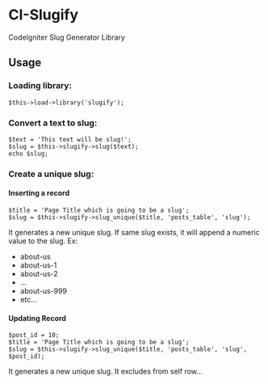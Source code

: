 # CI-Slugify

CodeIgniter Slug Generator Library

## Usage

### Loading library:

    $this->load->library('slugify');

### Convert a text to slug:
    
    $text = 'This text will be slug!';
    $slug = $this->slugify->slug($text);
    echo $slug;
    
### Create a unique slug:

#### Inserting a record

    $title = 'Page Title which is going to be a slug';
    $slug = $this->slugify->slug_unique($title, 'posts_table', 'slug');
    
It generates a new unique slug. If same slug exists, it will append a numeric value to the slug. Ex:

* about-us
* about-us-1
* about-us-2
* ...
* about-us-999
* etc...

#### Updating Record

    $post_id = 10;
    $title = 'Page Title which is going to be a slug';
    $slug = $this->slugify->slug_unique($title, 'posts_table', 'slug', $post_id);
    
It generates a new unique slug. It excludes from self row...
